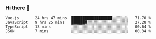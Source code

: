 ### Hi there 👋

<!--
**xin-code/Xin-code** is a ✨ _special_ ✨ repository because its `README.md` (this file) appears on your GitHub profile.

Here are some ideas to get you started:
<!--START_SECTION:waka-->
```text
Vue.js       24 hrs 47 mins  ██████████████████░░░░░░░   71.70 % 
JavaScript   9 hrs 25 mins   ██████▓░░░░░░░░░░░░░░░░░░   27.28 % 
TypeScript   13 mins         ░░░░░░░░░░░░░░░░░░░░░░░░░   00.64 % 
JSON         7 mins          ░░░░░░░░░░░░░░░░░░░░░░░░░   00.34 % 
```
<!--END_SECTION:waka-->
